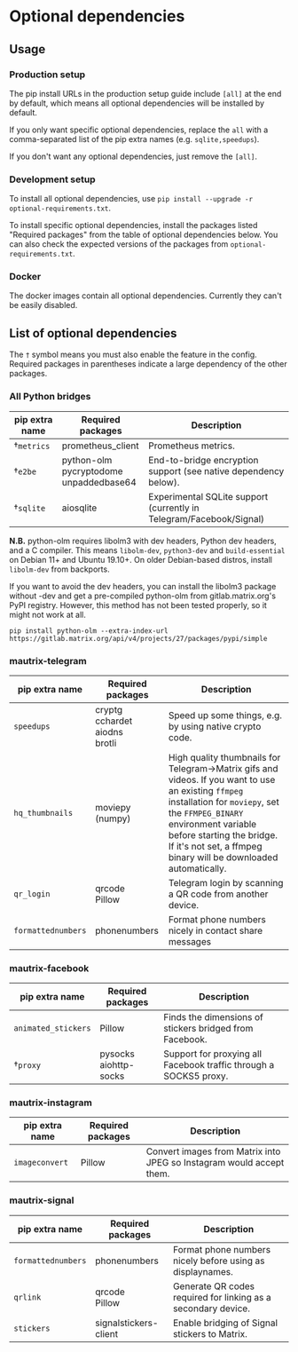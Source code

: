 # Optional dependencies

## Usage

### Production setup
The pip install URLs in the production setup guide include `[all]` at the end 
by default, which means all optional dependencies will be installed by default.

If you only want specific optional dependencies, replace the `all` with a 
comma-separated list of the pip extra names (e.g. `sqlite,speedups`).

If you don't want any optional dependencies, just remove the `[all]`.

### Development setup
To install all optional dependencies, use `pip install --upgrade -r optional-requirements.txt`.

To install specific optional dependencies, install the packages listed 
"Required packages" from the table of optional dependencies below. You can also 
check the expected versions of the packages from `optional-requirements.txt`.

### Docker
The docker images contain all optional dependencies. Currently they can't be 
easily disabled.

## List of optional dependencies
The `†` symbol means you must also enable the feature in the config. Required 
packages in parentheses indicate a large dependency of the other packages.

### All Python bridges
| pip extra name      | Required packages | Description                                                        |
|---------------------|-------------------|--------------------------------------------------------------------|
| †`metrics`          | prometheus_client | Prometheus metrics.                                                |
| †`e2be`             | python-olm<br>pycryptodome<br>unpaddedbase64 | End-to-bridge encryption support (see native dependency below). |
| †`sqlite`           | aiosqlite         | Experimental SQLite support (currently in Telegram/Facebook/Signal) |

**N.B.** python-olm requires libolm3 with dev headers, Python dev headers, and
a C compiler. This means `libolm-dev`, `python3-dev` and `build-essential` on
Debian 11+ and Ubuntu 19.10+. On  older Debian-based distros, install
`libolm-dev` from backports.

If you want to avoid the dev headers, you can install the libolm3 package
without -dev and get a pre-compiled python-olm from gitlab.matrix.org's PyPI
registry. However, this method has not been tested properly, so it might not
work at all.

```shell
pip install python-olm --extra-index-url https://gitlab.matrix.org/api/v4/projects/27/packages/pypi/simple
```

### mautrix-telegram
| pip extra name      | Required packages | Description                                                        |
|---------------------|-------------------|--------------------------------------------------------------------|
| `speedups`          | cryptg<br>cchardet<br>aiodns<br>brotli | Speed up some things, e.g. by using native crypto code. |
| `hq_thumbnails`     | moviepy (numpy)   | High quality thumbnails for Telegram->Matrix gifs and videos.  If you want to use an existing `ffmpeg` installation for `moviepy`, set the `FFMPEG_BINARY` environment variable before starting the bridge. If it's not set, a ffmpeg binary will be downloaded automatically. |
| `qr_login`          | qrcode<br>Pillow  | Telegram login by scanning a QR code from another device.          |
| `formattednumbers`  | phonenumbers      | Format phone numbers nicely in contact share messages              |

### mautrix-facebook
| pip extra name      | Required packages | Description                                                        |
|---------------------|-------------------|--------------------------------------------------------------------|
| `animated_stickers` | Pillow            | Finds the dimensions of stickers bridged from Facebook.            |
| †`proxy`     | pysocks<br>aiohttp-socks | Support for proxying all Facebook traffic through a SOCKS5 proxy.  |

### mautrix-instagram
| pip extra name      | Required packages | Description                                                          |
|---------------------|-------------------|----------------------------------------------------------------------|
| `imageconvert`      | Pillow            | Convert images from Matrix into JPEG so Instagram would accept them. |

### mautrix-signal
| pip extra name      | Required packages | Description                                                          |
|---------------------|-------------------|----------------------------------------------------------------------|
| `formattednumbers`  | phonenumbers      | Format phone numbers nicely before using as displaynames.            |
| `qrlink`            | qrcode<br>Pillow  | Generate QR codes required for linking as a secondary device.        |
| `stickers`          | signalstickers-client | Enable bridging of Signal stickers to Matrix.                    |
